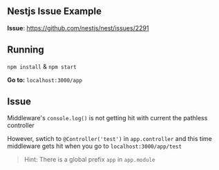 ## Nestjs Issue Example

**Issue**: https://github.com/nestjs/nest/issues/2291

## Running

`npm install` & `npm start`

**Go to:** `localhost:3000/app`

## Issue

Middleware's `console.log()` is not getting hit with current the pathless controller

However, swtich to `@Controller('test')` in `app.controller` and this time middleware gets hit when you go to `localhost:3000/app/test`

> Hint: There is a global prefix `app` in `app.module`
